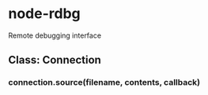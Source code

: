 # node-rdbg
Remote debugging interface

## Class: Connection
### connection.source(filename, contents, callback)
